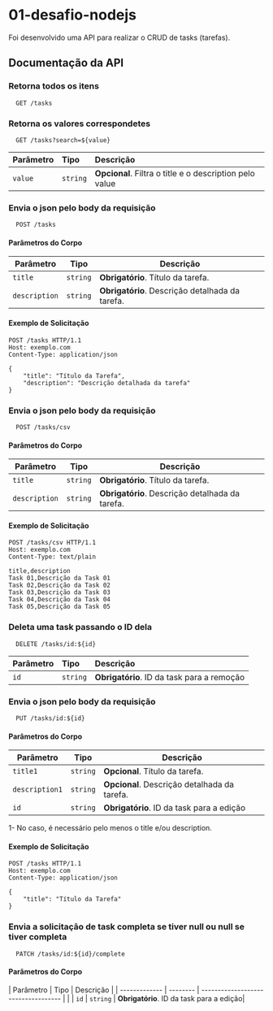 # 01-desafio-nodejs

Foi desenvolvido uma API para realizar o CRUD de tasks (tarefas).
## Documentação da API

### Retorna todos os itens

```http
  GET /tasks
```

### Retorna os valores correspondetes

```http
  GET /tasks?search=${value}
```

| Parâmetro   | Tipo       | Descrição                           |
| :---------- | :--------- | :---------------------------------- |
| `value` | `string` | **Opcional**. Filtra o title e o description pelo value |

### Envia o json pelo body da requisição
```http
  POST /tasks
```

#### Parâmetros do Corpo

| Parâmetro     | Tipo     |  Descrição                          |
| ------------- | -------- | ----------------------------------- |
| `title`       | `string` | **Obrigatório**. Título da tarefa.                   |
| `description` | `string` | **Obrigatório**. Descrição detalhada da tarefa.      |

#### Exemplo de Solicitação
```http
POST /tasks HTTP/1.1
Host: exemplo.com
Content-Type: application/json

{
    "title": "Título da Tarefa",
    "description": "Descrição detalhada da tarefa"
}
```

### Envia o json pelo body da requisição
```http
  POST /tasks/csv
```

#### Parâmetros do Corpo

| Parâmetro     | Tipo     |  Descrição                          |
| ------------- | -------- | ----------------------------------- |
| `title`       | `string` | **Obrigatório**. Título da tarefa.                   |
| `description` | `string` | **Obrigatório**. Descrição detalhada da tarefa.      |

#### Exemplo de Solicitação
```http
POST /tasks/csv HTTP/1.1
Host: exemplo.com
Content-Type: text/plain

title,description
Task 01,Descrição da Task 01
Task 02,Descrição da Task 02
Task 03,Descrição da Task 03
Task 04,Descrição da Task 04
Task 05,Descrição da Task 05
```
### Deleta uma task passando o ID dela

```http
  DELETE /tasks/id:${id}
```

| Parâmetro   | Tipo       | Descrição                           |
| :---------- | :--------- | :---------------------------------- |
| `id` | `string` | **Obrigatório**. ID da task para a remoção|

### Envia o json pelo body da requisição
```http
  PUT /tasks/id:${id}
```

#### Parâmetros do Corpo

| Parâmetro     | Tipo     |  Descrição                          |
| ------------- | -------- | ----------------------------------- |
| `title1`       | `string` | **Opcional**. Título da tarefa.                   |
| `description1` | `string` | **Opcional**. Descrição detalhada da tarefa.      |
| `id` | `string` | **Obrigatório**. ID da task para a edição|

1- No caso, é necessário pelo menos o title e/ou description.

#### Exemplo de Solicitação
```http
POST /tasks HTTP/1.1
Host: exemplo.com
Content-Type: application/json

{
    "title": "Título da Tarefa"
}
```

### Envia a solicitação de task completa se tiver null ou null se tiver completa
```http
  PATCH /tasks/id:${id}/complete
```

#### Parâmetros do Corpo

| Parâmetro     | Tipo     |  Descrição                          |
| ------------- | -------- | ----------------------------------- |   |
| `id` | `string` | **Obrigatório**. ID da task para a edição|